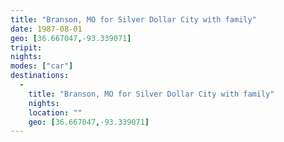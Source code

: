```yaml
---
title: "Branson, MO for Silver Dollar City with family"
date: 1987-08-01
geo: [36.667047,-93.339071]
tripit:
nights:
modes: ["car"]
destinations:
  -
    title: "Branson, MO for Silver Dollar City with family"
    nights:
    location: ""
    geo: [36.667047,-93.339071]
---
```



